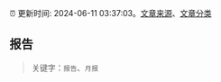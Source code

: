 :alarm_clock: 更新时间: 2024-06-11 03:37:03。[文章来源](/README.md)、[文章分类](/TAGS.md)

## 报告


> 关键字：`报告`、`月报`



